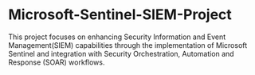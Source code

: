 # Microsoft-Sentinel-SIEM-Project
This project focuses on enhancing Security Information and Event Management(SIEM) capabilities through the implementation of Microsoft Sentinel and integration with Security Orchestration, Automation and Response (SOAR) workflows. 
